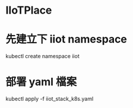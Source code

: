 # IIoTPlace

# 先建立下 iiot namespace
kubectl create namespace iiot

# 部署 yaml 檔案
kubectl apply -f iiot_stack_k8s.yaml

